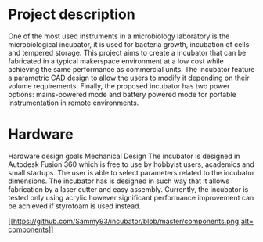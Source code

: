 # Project description
One of the most used instruments in a microbiology laboratory is the microbiological incubator, it is used for bacteria growth, incubation of cells and tempered storage. This project aims to create a incubator that can be fabricated in a typical makerspace environment at a low cost while achieving the same performance as commercial units. The incubator feature a parametric CAD design to allow the users to modify it depending on their volume requirements. Finally, the proposed incubator has two power options: mains-powered mode and battery powered mode for portable instrumentation in remote environments. 

# Hardware
Hardware design goals 
Mechanical Design
The incubator is designed in Autodesk Fusion 360 which is free to use by hobbyist users, academics and small startups. The user is able to select parameters related to the incubator dimensions. The incubator has is designed  in such way that it allows fabrication by a laser cutter and easy assembly. Currently, the incubator is tested only using acrylic however significant performance improvement can be achieved if styrofoam is used instead. 


[[https://github.com/Sammy93/incubator/blob/master/components.png|alt=components]]
